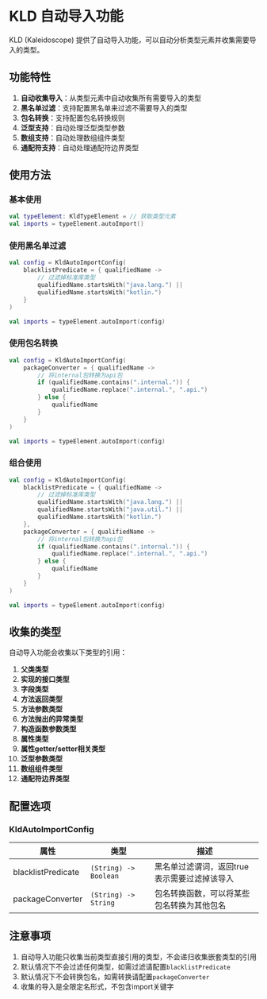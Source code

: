 # KLD 自动导入功能

KLD (Kaleidoscope) 提供了自动导入功能，可以自动分析类型元素并收集需要导入的类型。

## 功能特性

1. **自动收集导入**：从类型元素中自动收集所有需要导入的类型
2. **黑名单过滤**：支持配置黑名单来过滤不需要导入的类型
3. **包名转换**：支持配置包名转换规则
4. **泛型支持**：自动处理泛型类型参数
5. **数组支持**：自动处理数组组件类型
6. **通配符支持**：自动处理通配符边界类型

## 使用方法

### 基本使用

```kotlin
val typeElement: KldTypeElement = // 获取类型元素
val imports = typeElement.autoImport()
```

### 使用黑名单过滤

```kotlin
val config = KldAutoImportConfig(
    blacklistPredicate = { qualifiedName ->
        // 过滤掉标准库类型
        qualifiedName.startsWith("java.lang.") || 
        qualifiedName.startsWith("kotlin.")
    }
)

val imports = typeElement.autoImport(config)
```

### 使用包名转换

```kotlin
val config = KldAutoImportConfig(
    packageConverter = { qualifiedName ->
        // 将internal包转换为api包
        if (qualifiedName.contains(".internal.")) {
            qualifiedName.replace(".internal.", ".api.")
        } else {
            qualifiedName
        }
    }
)

val imports = typeElement.autoImport(config)
```

### 组合使用

```kotlin
val config = KldAutoImportConfig(
    blacklistPredicate = { qualifiedName ->
        // 过滤掉标准库类型
        qualifiedName.startsWith("java.lang.") || 
        qualifiedName.startsWith("java.util.") ||
        qualifiedName.startsWith("kotlin.")
    },
    packageConverter = { qualifiedName ->
        // 将internal包转换为api包
        if (qualifiedName.contains(".internal.")) {
            qualifiedName.replace(".internal.", ".api.")
        } else {
            qualifiedName
        }
    }
)

val imports = typeElement.autoImport(config)
```

## 收集的类型

自动导入功能会收集以下类型的引用：

1. **父类类型**
2. **实现的接口类型**
3. **字段类型**
4. **方法返回类型**
5. **方法参数类型**
6. **方法抛出的异常类型**
7. **构造函数参数类型**
8. **属性类型**
9. **属性getter/setter相关类型**
10. **泛型参数类型**
11. **数组组件类型**
12. **通配符边界类型**

## 配置选项

### KldAutoImportConfig

| 属性 | 类型 | 描述 |
|------|------|------|
| blacklistPredicate | `(String) -> Boolean` | 黑名单过滤谓词，返回true表示需要过滤掉该导入 |
| packageConverter | `(String) -> String` | 包名转换函数，可以将某些包名转换为其他包名 |

## 注意事项

1. 自动导入功能只收集当前类型直接引用的类型，不会递归收集嵌套类型的引用
2. 默认情况下不会过滤任何类型，如需过滤请配置`blacklistPredicate`
3. 默认情况下不会转换包名，如需转换请配置`packageConverter`
4. 收集的导入是全限定名形式，不包含import关键字